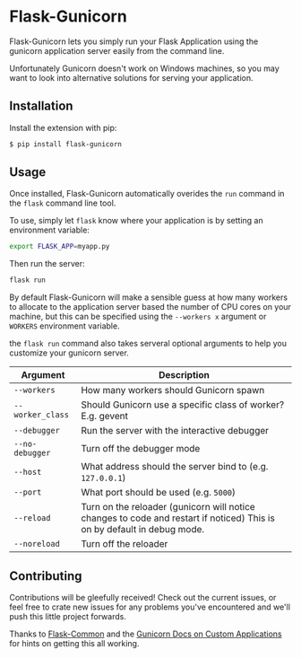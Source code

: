 # Flask-Gunicorn

Flask-Gunicorn lets you simply run your Flask Application using the 
gunicorn application server easily from the command line.

Unfortunately Gunicorn doesn't work on Windows machines, so you may
want to look into alternative solutions for serving your application. 

## Installation

Install the extension with pip:

```sh
$ pip install flask-gunicorn
```

## Usage

Once installed, Flask-Gunicorn automatically overides the `run` 
command in the `flask` command line tool.

To use, simply let `flask` know where your application is by setting 
an environment variable:

```sh
export FLASK_APP=myapp.py
```

Then run the server:

```sh
flask run
```

By default Flask-Gunicorn will make a sensible guess at how many 
workers to allocate to the application server based the number of
CPU cores on your machine, but this can be specified using the 
`--workers x` argument or `WORKERS` environment variable.


the `flask run` command also takes serveral optional arguments to 
help you customize your gunicorn server.

| Argument          | Description|
| -------------     | ------------- |
| `--workers`       | How many workers should Gunicorn spawn  |
| `--worker_class`  | Should Gunicorn use a specific class of worker? E.g. gevent |
| `--debugger`      | Run the server with the interactive debugger |
| `--no-debugger`   | Turn off the debugger mode |
| `--host`          | What address should the server bind to (e.g. `127.0.0.1`)
| `--port`          | What port should be used (e.g. `5000`) |
| `--reload`        | Turn on the reloader (gunicorn will notice changes to code and restart if noticed) This is on by default in debug mode.|
| `--noreload`      | Turn off the reloader |


## Contributing

Contributions will be gleefully received! Check out the current issues, or feel
free to crate new issues for any problems you've encountered and we'll push this
little project forwards.

Thanks to [Flask-Common](https://github.com/kennethreitz/flask-common) and the 
[Gunicorn Docs on Custom Applications](http://docs.gunicorn.org/en/stable/custom.html)
for hints on getting this all working.


